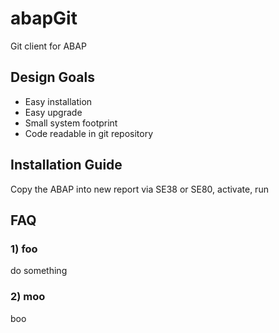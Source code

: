 abapGit
====

Git client for ABAP



Design Goals
------------
- Easy installation
- Easy upgrade
- Small system footprint
- Code readable in git repository


Installation Guide
------------------
Copy the ABAP into new report via SE38 or SE80, activate, run


FAQ
---
### 1) foo ###
do something

### 2) moo ###
boo
